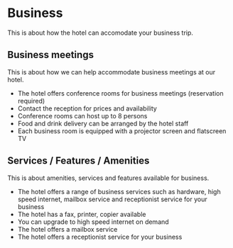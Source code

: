 # Business

This is about how the hotel can accomodate your business trip.

## Business meetings

This is about how we can help accommodate business meetings at our hotel.

- The hotel offers conference rooms for business meetings (reservation required)
- Contact the reception for prices and availability
- Conference rooms can host up to 8 persons
- Food and drink delivery can be arranged by the hotel staff
- Each business room is equipped with a projector screen and flatscreen TV

## Services / Features / Amenities

This is about amenities, services and features available for business.

- The hotel offers a range of business services such as hardware, high speed internet, mailbox service and receptionist service for your business
- The hotel has a fax, printer, copier available
- You can upgrade to high speed internet on demand
- The hotel offers a mailbox service
- The hotel offers a receptionist service for your business